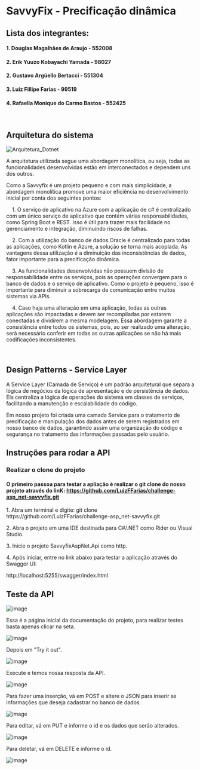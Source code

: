# SavvyFix - Precificação dinâmica

## Lista dos integrantes:
#### 1. Douglas Magalhães de Araujo - 552008

#### 2. Erik Yuuzo Kobayachi Yamada - 98027

#### 2. Gustavo Argüello Bertacci - 551304

#### 3. Luiz Fillipe Farias - 99519

#### 4. Rafaella Monique do Carmo Bastos - 552425

<br>

## Arquitetura do sistema
![Arquitetura_Dotnet](https://github.com/user-attachments/assets/abef2011-e2b8-4e96-bb5a-8b84216a8dce)

<p>A arquitetura utilizada segue uma abordagem monolítica, ou seja, todas as funcionalidades desenvolvidas estão em interconectados e dependem uns dos outros.</p> 

<p>Como a Savvyfix é um projeto pequeno e com mais simplicidade, a abordagem monolítica promove uma maior eficiência no desenvolvimento inicial por conta dos seguintes pontos:</p>

<p>&nbsp;&nbsp;&nbsp;&nbsp;1. O serviço de aplicativo na Azure com a aplicação de c# é centralizado com um único serviço de aplicativo que contém várias responsabilidades, como Spring Boot e REST. Isso é útil para trazer mais facilidade no gerenciamento e integração, diminuindo riscos de falhas.</p>

<p>&nbsp;&nbsp;&nbsp;&nbsp;2. Com a utilização do banco de dados Oracle é centralizado para todas as aplicações, como Kotlin e Azure, a solução se torna mais acoplada. As vantagens dessa utilização é a diminuição das inconsistências de dados, fator importante para a precificação dinâmica.</p>

<p>&nbsp;&nbsp;&nbsp;&nbsp;3. As funcionalidades desenvolvidas não possuem divisão de responsabilidade entre os serviços, pois as operações convergem para o banco de dados e o serviço de aplicativo. Como o projeto é pequeno, isso é importante para diminuir a sobrecarga de comunicação entre muitos sistemas via APIs.</p>

<p>&nbsp;&nbsp;&nbsp;&nbsp;4. Caso haja uma alteração em uma aplicação, todas as outras aplicações são impactadas e devem ser recompiladas por estarem conectadas e dividirem a mesma modelagem. Essa abordagem garante a consistência entre todos os sistemas, pois, ao ser realizado uma alteração, será necessário conferir em todas as outras aplicações se não há mais codificações inconsistentes.</p>

<br>

## Design Patterns - Service Layer
<p>A Service Layer (Camada de Serviço) é um padrão arquitetural que separa a lógica de negócios da lógica de apresentação e de persistência de dados. Ela centraliza a lógica de operações do sistema em classes de serviços, facilitando a manutenção e escalabilidade do código.</p>
<p>Em nosso projeto foi criada uma camada Service para o tratamento de precificação e manipulação dos dados antes de serem registrados em nosso banco de dados, garantindo assim uma organização do código e
segurança no tratamento das informações passadas pelo usuário.</p>


## Instruções para rodar a API

### Realizar o clone do projeto 

#### <p>O primeiro passoa para testar a apliação é realizar o git clone do nosso projeto através do linK: https://github.com/LuizFFarias/challenge-asp_net-savvyfix.git</p>


<p>1. Abra um terminal e digite: git clone https://github.com/LuizFFarias/challenge-asp_net-savvyfix.git</p>
<p>2. Abra o projeto em uma IDE destinada para C#/.NET como Rider ou Visual Studio.</p>
<p>3. Inicie o projeto SavvyfixAspNet.Api como http.</p>
<p>4. Após iniciar, entre no link abaixo para testar a aplicação através do Swagger UI: </p>
http://localhost:5255/swagger/index.html

<br>

## Teste da API

![image](https://github.com/user-attachments/assets/ab5e23eb-8813-431c-b073-2a93d63fbf68)

<p>Essa é a página inicial da documentação do projeto, para realizar testes basta apenas clicar na seta. </p>

![image](https://github.com/user-attachments/assets/f59d75ba-beb7-4e33-b76b-d4e2b95735a8)

<p>Depois em "Try it out". </p>

![image](https://github.com/user-attachments/assets/a8b7eceb-a5ba-481d-9cc3-7153338cd470)

<p>Execute e temos nossa resposta da API.</p>

![image](https://github.com/user-attachments/assets/72b8137e-0b6c-4c92-bda8-07b00eff68ca)

<p>Para fazer uma inserção, vá em POST e altere o JSON para inserir as informações que deseja cadastrar no banco de dados.</p>

![image](https://github.com/user-attachments/assets/7183eeee-d834-470f-8af5-ee600f31862b)

<p>Para editar, vá em PUT e informe o id e os dados que serão alterados.</p>

![image](https://github.com/user-attachments/assets/47cb5a01-3935-463b-8503-663631a530f3)

<p>Para deletar, vá em DELETE e informe o id.</p>

![image](https://github.com/user-attachments/assets/0c45ac38-3412-469a-ae3f-9d6b584545f3)








